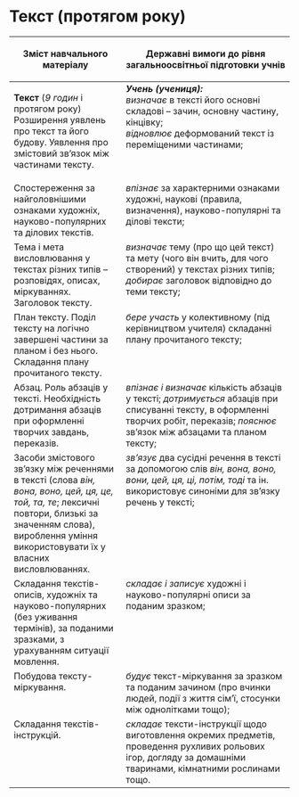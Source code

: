 # Текст (протягом року)
<table>
<thead>
  <tr>
    <th width="40%" align="center"><p>Зміст навчального матеріалу</p></td>
    <th width="60%" align="center"><p>Державні вимоги до рівня загальноосвітньої підготовки учнів</p></td>
  </tr>
</thead>
<tbody>
  <tr>
    <td width="40%" style="vertical-align:top !important;">
    <p><b>Текст</b> (<i>9 годин</i> і протягом року)<br>
Розширення уявлень про текст та його будову. Уявлення про змістовий зв’язок між частинами тексту.<br></td>
    <td width="60%" style="vertical-align:top !important;">
<i><b>Учень (учениця):</b></i><br>
<i>визначає</i> в тексті його основні складові – зачин, основну частину, кінцівку;<br>
<i>відновлює</i> деформований текст із переміщеними частинами;<br></td>
  </tr>
  <tr>
    <td width="40%" style="vertical-align:top !important;">
Спостереження за найголовнішими ознаками художніх, науково-популярних та ділових текстів.</td>
    <td width="60%" style="vertical-align:top !important;">
<i>впізнає</i> за характерними ознаками художні, наукові (правила, визначення), науково-популярні та ділові тексти;</td>
  </tr>
  <tr>
    <td width="40%" style="vertical-align:top !important;">
Тема і мета висловлювання у текстах різних типів – розповідях, описах, міркуваннях. Заголовок тексту.</td>
    <td width="60%" style="vertical-align:top !important;">
<i>визначає</i> тему (про що цей текст) та мету (чого він вчить, для чого створений) у текстах різних типів; <i>добирає</i> заголовок відповідно до теми тексту;</td>
  </tr>
  <tr>
    <td width="40%" style="vertical-align:top !important;">
План тексту. Поділ тексту на логічно завершені частини за планом і без нього. Складання плану прочитаного тексту.</td>
    <td width="60%" style="vertical-align:top !important;">
<i>бере участь</i> у колективному (під керівництвом учителя) складанні плану прочитаного тексту;</td>
  </tr>
  <tr>
    <td width="40%" style="vertical-align:top !important;">
Абзац. Роль абзаців у тексті. Необхідність дотримання абзаців при оформленні творчих завдань, переказів.</td>
    <td width="60%" style="vertical-align:top !important;">
<i>впізнає і визначає</i> кількість абзаців у тексті; <i>дотримується</i> абзаців при списуванні тексту, в оформленні творчих робіт, переказів; <i>пояснює</i> зв’язок між абзацами та планом тексту;</td>
  </tr>
  <tr>
    <td width="40%" style="vertical-align:top !important;">
Засоби змістового зв’язку між реченнями в тексті (слова <i>він, вона, воно, цей, ця, це, той, та, те</i>; лексичні повтори, близькі за значенням слова), вироблення уміння використовувати їх у власних висловлюваннях.</td>
    <td width="60%" style="vertical-align:top !important;">
<i>зв’язує</i> два сусідні речення в тексті за допомогою слів <i>він, вона, воно, вони, цей, ця, ці, потім, тоді</i> та ін. використовує синоніми для зв’язку речень у тексті;</td>
  </tr>
  <tr>
    <td width="40%" style="vertical-align:top !important;">
Складання текстів-описів, художніх та науково-популярних (без уживання термінів), за поданими зразками, з урахуванням ситуації мовлення.</td>
    <td width="60%" style="vertical-align:top !important;">
<i>складає і записує</i> художні і науково-популярні описи за поданим зразком;</td>
  </tr>
  <tr>
    <td width="40%" style="vertical-align:top !important;">
Побудова тексту-міркування.</td>
    <td width="60%" style="vertical-align:top !important;">
<i>будує</i> текст-міркування за зразком та поданим зачином (про вчинки людей, події з життя сім’ї, стосунки між однолітками тощо); </td>
  </tr>
  <tr>
    <td width="40%" style="vertical-align:top !important;">
Складання текстів-інструкцій.</td>
    <td width="60%" style="vertical-align:top !important;">
<i>складає</i> тексти-інструкції щодо виготовлення окремих предметів, проведення рухливих рольових ігор, догляду за домашніми тваринами, кімнатними рослинами тощо.</td>
  </tr>
</tbody>
</table>